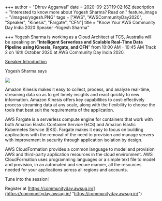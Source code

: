 +++
author = "Dhruv Aggarwal"
date = 2020-09-23T19:02:16Z
description = "Interested to know more about Yogesh Sharma? Read on."
feature_image = "/images/yogesh.PNG"
tags = ["AWS", "AWSCommunityDay2020", "Speaker", "Kinesis", "Fargate", "CFN"]
title = "Know Your AWS Community Day India 2020 Speaker -Yogesh Sharma"

+++
Yogesh Sharma is working as a Cloud Architect at TCS, Australia will be speaking on "**Intelligent Serverless and Scalable Real-Time Data Pipeline using Kinesis, Fargate, and CFN**" from 10:00 AM - 10:45 AM Track 2 on 16th October 2020 at AWS Community Day India 2020.

[Speaker Introduction]()<URL>

<Summary from intro video of speaker>Yogesh Sharma says

![](/images/aws.PNG)

Amazon Kinesis makes it easy to collect, process, and analyze real-time, streaming data so as to get timely insights and react quickly to new information. Amazon Kinesis offers key capabilities to cost-effectively process streaming data at any scale, along with the flexibility to choose the tools that best suit the requirements of the application.

AWS Fargate is a serverless compute engine for containers that work with both Amazon Elastic Container Service (ECS) and Amazon Elastic Kubernetes Service (EKS). Fargate makes it easy to focus on building applications with the removal of the need to provision and manage servers with improvement in security through application isolation by design.

AWS CloudFormation provides a common language to model and provision AWS and third-party application resources in the cloud environment. AWS CloudFormation uses programming languages or a simple text file to model and provision, in an automated and secure manner, all the resources needed for your applications across all regions and accounts.

Tune into the session!

Register at [https://communityday.awsug.in/](https://communityday.awsug.in/ "https://communityday.awsug.in/")